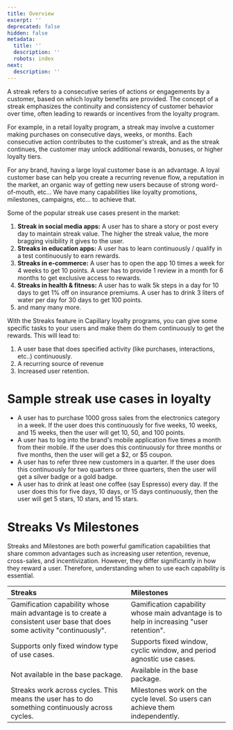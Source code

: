 ```yaml
---
title: Overview
excerpt: ''
deprecated: false
hidden: false
metadata:
  title: ''
  description: ''
  robots: index
next:
  description: ''
---
```

A streak refers to a consecutive series of actions or engagements by a customer, based on which loyalty benefits are provided. The concept of a streak emphasizes the continuity and consistency of customer behavior over time, often leading to rewards or incentives from the loyalty program.

For example, in a retail loyalty program, a streak may involve a customer making purchases on consecutive days, weeks, or months. Each consecutive action contributes to the customer's streak, and as the streak continues, the customer may unlock additional rewards, bonuses, or higher loyalty tiers.

For any brand, having a large loyal customer base is an advantage. A loyal customer base can help you create a recurring revenue flow, a reputation in the market, an organic way of getting new users because of strong word-of-mouth, etc... We have many capabilities like loyalty promotions, milestones, campaigns, etc... to achieve that.

Some of the popular streak use cases present in the market:

1. **Streak in social media apps:** A user has to share a story or post every day to maintain streak value. The higher the streak value, the more bragging visibility it gives to the user.
2. **Streaks in education apps:** A user has to learn continuously / qualify in a test continuously to earn rewards.
3. **Streaks in e-commerce:** A user has to open the app 10 times a week for 4 weeks to get 10 points. A user has to provide 1 review in a month for 6 months to get exclusive access to rewards. 
4. **Streaks in health & fitness:** A user has to walk 5k steps in a day for 10 days to get 1% off on insurance premiums. A user has to drink 3 liters of water per day for 30 days to get 100 points.
5. and many many more.

With the Streaks feature in Capillary loyalty programs, you can give some specific tasks to your users and make them do them continuously to get the rewards. This will lead to:

1. A user base that does specified activity (like purchases, interactions, etc..) continuously.
2. A recurring source of revenue
3. Increased user retention.

# Sample streak use cases in loyalty

* A user has to purchase 1000 gross sales from the electronics category in a week. If the user does this continuously for five weeks, 10 weeks, and 15 weeks, then the user will get 10, 50, and 100 points.
* A user has to log into the brand's mobile application five times a month from their mobile. If the user does this continuously for three months or five months, then the user will get a $2, or $5 coupon.
* A user has to refer three new customers in a quarter. If the user does this continuously for two quarters or three quarters, then the user will get a silver badge or a gold badge.
* A user has to drink at least one coffee (say Espresso) every day. If the user does this for five days, 10 days, or 15 days continuously, then the user will get 5 stars, 10 stars, and 15 stars. 

# Streaks Vs Milestones

Streaks and Milestones are both powerful gamification capabilities that share common advantages such as increasing user retention, revenue, cross-sales, and incentivization. However, they differ significantly in how they reward a user. Therefore, understanding when to use each capability is essential.

| Streaks                                                                                                                  | Milestones                                                                              |
| :----------------------------------------------------------------------------------------------------------------------- | :-------------------------------------------------------------------------------------- |
| Gamification capability whose main advantage is to create a consistent user base that does some activity "continuously". | Gamification capability whose main advantage is to help in increasing "user retention". |
| Supports only fixed window type of use cases.                                                                            | Supports fixed window, cyclic window, and period agnostic use cases.                    |
| Not available in the base package.                                                                                       | Available in the base package.                                                          |
| Streaks work across cycles. This means the user has to do something continuously across cycles.                          | Milestones work on the cycle level. So users can achieve them independently.            |
